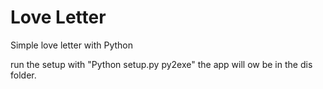 # Love Letter
 Simple love letter with Python
 
run the setup with "Python setup.py py2exe"
the app will ow be in the dis folder.